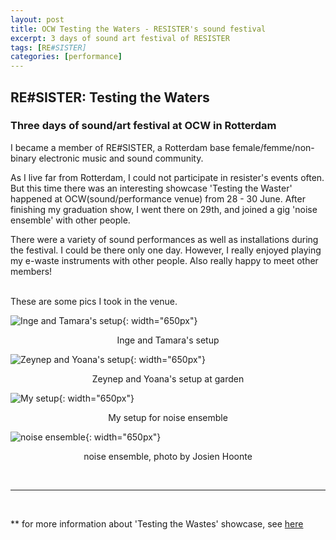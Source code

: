 ```yaml
---
layout: post
title: OCW Testing the Waters - RESISTER's sound festival
excerpt: 3 days of sound art festival of RESISTER
tags: [RE#SISTER]
categories: [performance]
---
```


## RE#SISTER: Testing the Waters
### Three days of sound/art festival at OCW in Rotterdam

I became a member of RE#SISTER, a Rotterdam base female/femme/non-binary electronic music and sound community.

As I live far from Rotterdam, I could not participate in resister's events often. But this time there was an interesting showcase 'Testing the Waster' happened at OCW(sound/performance venue) from 28 - 30 June.
After finishing my graduation show, I went there on 29th, and joined a gig 'noise ensemble' with other people.

There were a variety of sound performances as well as installations during the festival. I could be there only one day. However, I really enjoyed playing my e-waste instruments with other people. Also really happy to meet other members!

<br>
These are some pics I took in the venue.

![Inge and Tamara's setup](http://drive.google.com/uc?export=view&id=1kbvt96sqJgnw_uVB19OsqHbk9XDyTIex){: width="650px"}
<p align="center">
Inge and Tamara's setup
</p>

![Zeynep and Yoana's setup](http://drive.google.com/uc?export=view&id=1tXllLx3AVyegsIs27bN68MDLem1cTFn1){: width="650px"}
<p align="center">
Zeynep and Yoana's setup at garden
</p>

![My setup](http://drive.google.com/uc?export=view&id=1RhmilBCA46IbM7rBAMS_PWizF_gvtufe){: width="650px"}
<p align="center">
My setup for noise ensemble
</p>

![noise ensemble](http://drive.google.com/uc?export=view&id=1D75M47DHniGRDN8jB1B6_B7D_OWVFGnB){: width="650px"}
<p align="center">
noise ensemble, photo by Josien Hoonte
</p>

<br>
<hr>
<br>

** for more information about 'Testing the Wastes' showcase, see [here](https://worm.org/resister-testing-the-waters/)
